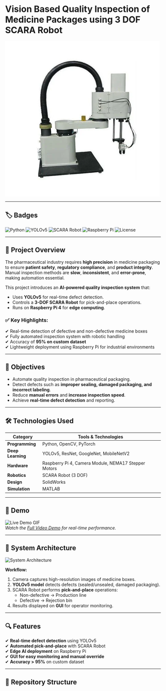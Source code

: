 # Vision Based Quality Inspection of Medicine Packages using 3 DOF SCARA Robot

![SCARA Robot](https://github.com/Vinayaak42/3-DOF-SCARA-Robot-with-openCV-integrated/blob/main/4dof-scara-robotic-arm-500x500.png)

---

## 🏷️ Badges
![Python](https://img.shields.io/badge/Python-3.9-blue)
![YOLOv5](https://img.shields.io/badge/YOLOv5-Object%20Detection-green)
![SCARA Robot](https://img.shields.io/badge/SCARA-Robot-orange)
![Raspberry Pi](https://img.shields.io/badge/Raspberry%20Pi-Edge%20AI-red)
![License](https://img.shields.io/badge/License-MIT-brightgreen)

---

## 📌 Project Overview
The pharmaceutical industry requires **high precision** in medicine packaging to ensure **patient safety**, **regulatory compliance**, and **product integrity**. Manual inspection methods are **slow**, **inconsistent**, and **error-prone**, making automation essential.

This project introduces an **AI-powered quality inspection system** that:
- Uses **YOLOv5** for real-time defect detection.
- Controls a **3-DOF SCARA Robot** for pick-and-place operations.
- Runs on **Raspberry Pi 4** for **edge computing**.

### ✅ Key Highlights:
✔ Real-time detection of defective and non-defective medicine boxes  
✔ Fully automated inspection system with robotic handling  
✔ Accuracy of **95% on custom dataset**  
✔ Lightweight deployment using Raspberry Pi for industrial environments  

---

## 🎯 Objectives
- Automate quality inspection in pharmaceutical packaging.
- Detect defects such as **improper sealing, damaged packaging, and incorrect labeling**.
- Reduce **manual errors** and **increase inspection speed**.
- Achieve **real-time defect detection** and reporting.

---

## 🛠 Technologies Used
| **Category**         | **Tools & Technologies**                          |
|----------------------|---------------------------------------------------|
| **Programming**     | Python, OpenCV, PyTorch                           |
| **Deep Learning**   | YOLOv5, ResNet, GoogleNet, MobileNetV2           |
| **Hardware**        | Raspberry Pi 4, Camera Module, NEMA17 Stepper Motors |
| **Robotics**        | SCARA Robot (3 DOF)                              |
| **Design**          | SolidWorks                                       |
| **Simulation**      | MATLAB                                           |

---

## 🎥 Demo
![Live Demo GIF](images/demo.gif)  
*Watch the [Full Video Demo](https://youtube.com/your-demo-link) for real-time performance.*

---

## 📐 System Architecture
![System Architecture](images/architecture.png)

**Workflow:**
1. Camera captures high-resolution images of medicine boxes.
2. **YOLOv5 model** detects defects (sealed/unsealed, damaged packaging).
3. SCARA Robot performs **pick-and-place** operations:
   - Non-defective → Production line
   - Defective → Rejection bin
4. Results displayed on **GUI** for operator monitoring.

---

## 🔍 Features
✔ **Real-time defect detection** using YOLOv5  
✔ **Automated pick-and-place** with SCARA Robot  
✔ **Edge AI deployment** on Raspberry Pi  
✔ **GUI for easy monitoring and manual override**  
✔ **Accuracy > 95%** on custom dataset  

---

## 📂 Repository Structure

